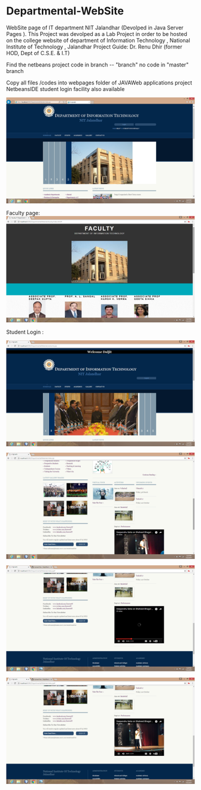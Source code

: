 # Departmental-WebSite
WebSite page of IT department NIT Jalandhar (Devolped in Java Server Pages ). This Project was devolped as a Lab Project in order to be hosted on the college website of department of Information Technology , National Institute of Technology , Jalandhar Project Guide: Dr. Renu Dhir (former HOD, Dept of C.S.E. & I.T)

Find the netbeans project code in branch --  "branch"  no code in "master" branch

Copy all files /codes into webpages folder of JAVAWeb applications project NetbeansIDE
student login facility also available 


![Alt text](https://github.com/DaljitBhalla/Departmental-WebSite/blob/master/screenshots/4.png "Optional title")



Faculty page:
![Alt text](https://github.com/DaljitBhalla/Departmental-WebSite/blob/master/screenshots/1.png "Optional title")



Student Login : 

![Alt text](https://github.com/DaljitBhalla/Departmental-WebSite/blob/master/screenshots/Screenshot%20(21).png "Optional title")


![Alt text](https://github.com/DaljitBhalla/Departmental-WebSite/blob/master/screenshots/Screenshot%20(22).png "Optional title")



![Alt text](https://github.com/DaljitBhalla/Departmental-WebSite/blob/master/screenshots/Screenshot%20(24).png "Optional title")


![Alt text](https://github.com/DaljitBhalla/Departmental-WebSite/blob/master/screenshots/Screenshot%20(25).png "Optional title")
